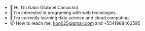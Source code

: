 - 👋 Hi, I’m Gabo (Gabriel Camacho)
- 👀 I’m interested in programing with web tecnologies. 
- 🌱 I’m currently learning data science and cloud computing
- 📫 How to reach me: kbo025@gmail.com and +5541988463595

<!---
kbo025/kbo025 is a ✨ special ✨ repository because its `README.md` (this file) appears on your GitHub profile.
You can click the Preview link to take a look at your changes.
--->
